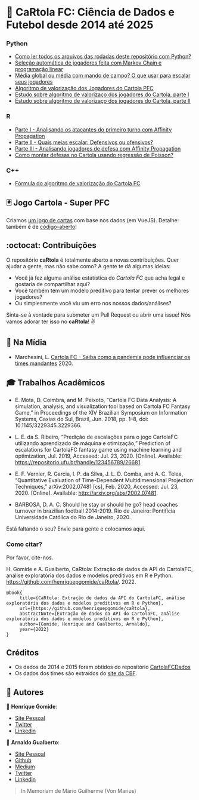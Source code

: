 # 🎩 CaRtola FC: Ciência de Dados e Futebol desde 2014 até 2025
### Python

- [Como ler todos os arquivos das rodadas deste repositório com Python?][tutorial-py-1]
- [Seleção automática de jogadores feita com Markov Chain e programação linear][tutorial-py-2]
- [Média global ou média com mando de campo? O que usar para escalar seus jogadores][tutorial-py-3]
- [Algoritmo de valorização dos Jogadores do Cartola PFC][tutorial-py-4]
- [Estudo sobre algoritmo de valorizaço dos jogadores do Cartola, parte I][tutorial-py-5]
- [Estudo sobre algoritmo de valorizaço dos jogadores do Cartola, parte II][tutorial-py-6]

### R

- [Parte I - Analisando os atacantes do primeiro turno com Affinity Propagation][tutorial-r-1]
- [Parte II - Quais meias escalar: Defensivos ou ofensivos?][tutorial-r-2]
- [Parte III - Analisando jogadores de defesa com Affinity Propagation][tutorial-r-3]
- [Como montar defesas no Cartola usando regressão de Poisson?][tutorial-r-4]

### C++

- [Fórmula do algoritmo de valorização do Cartola FC][tutorial-cpp-1]

## 🃏 Jogo Cartola - Super PFC

Criamos [um jogo de cartas][supertrunfo-site] com base nos dados (em VueJS). Detalhe: também é de [código-aberto][supertrunfo-repo]!

## :octocat: Contribuições

O repositório __caRtola__ é totalmente aberto a novas contribuições. Quer ajudar a gente, mas não sabe como? A gente te dá algumas ideias:

- Você já fez alguma análise estatística do *Cartola FC* que acha legal e gostaria de compartilhar aqui?
- Você também tem um modelo preditivo para tentar prever os melhores jogadores?
- Ou simplesmente você viu um erro nos nossos dados/análises?

Sinta-se à vontade para submeter um Pull Request ou abrir uma issue! Nós vamos adorar ter isso no __caRtola__! ✌️

## 📰 Na Mídia

- Marchesini, L. [Cartola FC - Saiba como a pandemia pode influenciar os times mandantes][metropoles] 2020.

## 🎓 Trabalhos Acadêmicos

- E. Mota, D. Coimbra, and M. Peixoto, “Cartola FC Data Analysis: A simulation, analysis, and visualization tool based on Cartola FC Fantasy Game,” in Proceedings of the XIV Brazilian Symposium on Information Systems, Caxias do Sul, Brazil, Jun. 2018, pp. 1–8, doi: 10.1145/3229345.3229366.

- L. E. da S. Ribeiro, “Predição de escalações para o jogo CartolaFC utilizando aprendizado de máquina e otimização,” Prediction of escalations for CartolaFC fantasy game using machine learning and optimization, Jul. 2019, Accessed: Jul. 23, 2020. [Online]. Available: <https://repositorio.ufu.br/handle/123456789/26681>.

- E. F. Vernier, R. Garcia, I. P. da Silva, J. L. D. Comba, and A. C. Telea, “Quantitative Evaluation of Time-Dependent Multidimensional Projection Techniques,” arXiv:2002.07481 [cs], Feb. 2020, Accessed: Jul. 23, 2020. [Online]. Available: <http://arxiv.org/abs/2002.07481>.

- BARBOSA, D. A. C. Should he stay or should he go? head coaches turnover in brazilian football 2014-2019. Rio de Janeiro: Pontifícia Universidade Católica do Rio de Janeiro, 2020.

Está faltando o seu? Envie para gente e colocamos aqui.

### Como citar?

Por favor, cite-nos.

H. Gomide e A. Gualberto, CaRtola: Extração de dados da API do CartolaFC, análise exploratória dos dados e modelos preditivos em R e Python. <https://github.com/henriquepgomide/caRtola/>. 2022.

```{latex}
@book{
     title={CaRtola: Extração de dados da API do CartolaFC, análise exploratória dos dados e modelos preditivos em R e Python}, 
     url={https://github.com/henriquepgomide/caRtola}, 
     abstractNote={Extração de dados da API do CartolaFC, análise exploratória dos dados e modelos preditivos em R e Python}, 
     author={Gomide, Henrique and Gualberto, Arnaldo}, 
     year={2022}
}
```

## Créditos

- Os dados de 2014 e 2015 foram obtidos do repositório [CartolaFCDados](https://github.com/thevtm/CartolaFCDados)
- Os dados dos times são extraídos do [site da CBF](https://www.cbf.com.br/competicoes/brasileiro-serie-a#.WiqMZbbOpTY).

## 👥 Autores

👤 __Henrique Gomide__:

- [Site Pessoal](http://henriquepgomide.github.io)
- [Twitter](https://twitter.com/hpgomide)
- [Linkedin](https://www.linkedin.com/in/hpgomide/)

👤 __Arnaldo Gualberto__:

- [Site Pessoal](http://arnaldogualberto.com)
- [Github](https://github.com/arnaldog12)
- [Medium](https://medium.com/@arnaldog12)
- [Twitter](https://twitter.com/arnaldog12_)
- [Linkedin](https://www.linkedin.com/in/arnaldo-gualberto/)

> In Memoriam de Mário Guilherme (Von Marius)

[discord]: https://discord.gg/YVAzA2unMB
[folder_data]: data/01_raw/
[metropoles]: https://www.metropoles.com/esportes/cartola-fc-saiba-como-a-pandemia-pode-influenciar-os-times-mandantes
[supertrunfo-site]: https://henriquepgomide.github.io/cartola-supertrunfo/
[supertrunfo-repo]: https://github.com/henriquepgomide/cartola-supertrunfo
[tutorial-py-1]: https://github.com/henriquepgomide/caRtola/tree/master/notebooks/colabs/caRtola_como_ler_repositório_do_github_com_BeautifulSoup_e_Pandas.ipynb
[tutorial-py-2]: https://github.com/henriquepgomide/caRtola/tree/master/notebooks/markov-chain-lpp.ipynb
[tutorial-py-3]: https://github.com/henriquepgomide/caRtola/tree/master/notebooks/colabs/caRtola_media_media_movel_media_casa_ou_fora_o_que_usar.ipynb
[tutorial-py-4]: https://github.com/henriquepgomide/caRtola/tree/master/notebooks/desafio_valorizacao/Desafio%20da%20Valorização.ipynb
[tutorial-py-5]: https://github.com/henriquepgomide/caRtola/blob/master/notebooks/desafio_valorizacao/Descobrindo%20o%20algoritmo%20de%20valoriza%C3%A7%C3%A3o%20do%20Cartola%20FC%20-%20Parte%20I.ipynb
[tutorial-py-6]: https://github.com/henriquepgomide/caRtola/blob/master/notebooks/desafio_valorizacao/Descobrindo%20o%20algoritmo%20de%20valoriza%C3%A7%C3%A3o%20do%20Cartola%20FC%20-%20Parte%20I.ipynb
[tutorial-r-1]: https://medium.com/@hpgomide/cartola-pfc-analisando-os-atacantes-do-primeiro-turno-com-affinity-propagation-89df6304b4e4
[tutorial-r-2]: https://medium.com/@hpgomide/cartola-pfc-quais-meias-escalar-no-cartola-ofensivos-ou-defensivos-abe8d7db121d
[tutorial-r-3]: https://medium.com/@hpgomide/cartola-pfc-analisando-jogadores-de-defesa-com-affinity-propagation-parte-iii-4b3c35df2c0c
[tutorial-r-4]: https://medium.com/@hpgomide/como-montamos-defesas-no-cartolafc-com-estatística-e-modelagem-de-dados-6f5d58ac1034
[tutorial-cpp-1]: https://medium.com/cartolaanalitico/a-f%C3%B3rmula-de-valoriza%C3%A7%C3%A3o-8064b82b0f0
